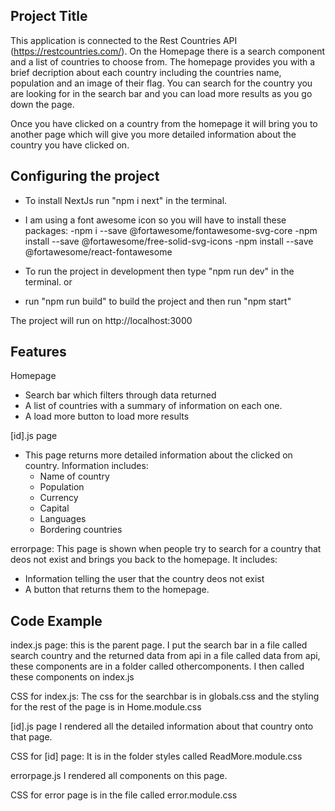 
## Project Title

This application is connected to the Rest Countries API (https://restcountries.com/). On the Homepage there is a search component and a list of countries to choose from. The homepage provides you with a brief decription about each country including the countries name, population and an image of their flag. You can search for the country you are looking for in the search bar and you can load more results as you go down the page.

Once you have clicked on a country from the homepage it will bring you to another page which will give you more detailed information about the country you have clicked on.

## Configuring the project

- To install NextJs run "npm i next" in the terminal.
- I am using a font awesome icon so you will have to install these packages:
    -npm i --save @fortawesome/fontawesome-svg-core
    -npm install --save @fortawesome/free-solid-svg-icons
    -npm install --save @fortawesome/react-fontawesome

- To run the project in development then type "npm run dev" in the terminal.
or
- run "npm run build" to build the project and then run "npm start"

The project will run on http://localhost:3000

## Features
Homepage
- Search bar which filters through data returned
- A list of countries with a summary of information on each one.
- A load more button to load more results

[id].js page
- This page returns more detailed information about the clicked on country. Information includes:
   - Name of country
   - Population
   - Currency
   - Capital
   - Languages
   - Bordering countries

errorpage: This page is shown when people try to search for a country that deos not exist and brings you back to the homepage. It includes:
- Information telling the user that the country deos not exist
- A button that returns them to the homepage.

## Code Example
index.js page: this is the parent page. I put the search bar in a file called search country and the returned data from api in a file called data from api, these components are in a folder called othercomponents. I then called these components on index.js

CSS for index.js: The css for the searchbar is in globals.css and the styling for the rest of the page is in Home.module.css

[id].js page
I rendered all the detailed information about that country onto that page.

CSS for [id] page: It is in the folder styles called ReadMore.module.css

errorpage.js
I rendered all components on this page.

CSS for error page is in the file called error.module.css






